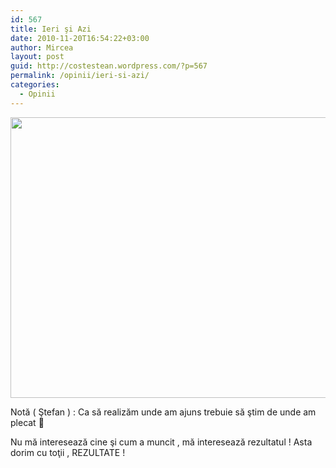```yaml
---
id: 567
title: Ieri şi Azi
date: 2010-11-20T16:54:22+03:00
author: Mircea
layout: post
guid: http://costestean.wordpress.com/?p=567
permalink: /opinii/ieri-si-azi/
categories:
  - Opinii
---
```

<a href="http://costestean.wordpress.com/2010/11/20/ieri-si-azi/ieri-si-azi/" rel="attachment wp-att-569"><img src="http://costestean.files.wordpress.com/2010/11/ieri-si-azi.jpg" alt="" title="ieri si azi" width="510" height="449" class="aligncenter size-full wp-image-569" srcset="http://costestitv.ddev.local/wp-content/uploads/2010/11/ieri-si-azi.jpg 704w, http://costestitv.ddev.local/wp-content/uploads/2010/11/ieri-si-azi-300x264.jpg 300w, http://costestitv.ddev.local/wp-content/uploads/2010/11/ieri-si-azi-624x549.jpg 624w" sizes="(max-width: 510px) 100vw, 510px" /></a>

Notă ( Ştefan ) : Ca să realizăm unde am ajuns trebuie să ştim de unde am plecat 🙂 

Nu mă interesează cine şi cum a muncit , mă interesează rezultatul ! Asta dorim cu toţii , REZULTATE !